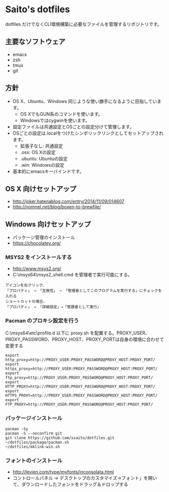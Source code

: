 ﻿# Saito's dotfiles 

dotfiles だけでなくCLI環境構築に必要なファイルを管理するリポジトリです。

## 主要なソフトウェア

* emacs
* zsh
* tmux
* git

## 方針

* OS X、Ubuntu、Windows 同じような使い勝手になるように目指しています。
  + OS XでもGUN系のコマンドを使います。
  + Windowsではcygwinを使います。
* 設定ファイルは共通設定とOSごとの設定分けて管理します。
* OSごとの設定は.localをつけたシンボリックリンクとしてセットアップされます。
  + 拡張子なし: 共通設定
  + .osx: OS Xの設定
  + .ubuntu: Ubuntuの設定
  + .win: Windowsの設定
* 基本的にemacsキーバインドです。

## OS X 向けセットアップ

* http://joker.hatenablog.com/entry/2014/11/09/014607
* http://nomnel.net/blog/boxen-to-brewfile/

## Windows 向けセットアップ

* パッケージ管理のインストール
* https://chocolatey.org/

### MSYS2 をインストールする

* http://www.msys2.org/
* C:\msys64\msys2_shell.cmd を管理者で実行可能にする。

``` 
アイコンを右クリック、
「プロパティ」 → 「互換性」 → 「管理者としてこのプログラムを実行する」にチェックを入れる
ショートカットの場合、
「プロパティ」 → 「詳細設定」→「管理者として実行」
```

### Pacman のプロキシ設定を行う

C:\msys64\etc\profile.d 以下に proxy.sh を配置する。PROXY_USER、PROXY_PASSWORD、PROXY_HOST、PROXY_PORTは自身の環境に合わせて変更する

``` shell
export http_proxy=http://PROXY_USER:PROXY_PASSWORD@PROXY_HOST:PROXY_PORT/
export https_proxy=http://PROXY_USER:PROXY_PASSWORD@PROXY_HOST:PROXY_PORT/
export ftp_proxy=http://PROXY_USER:PROXY_PASSWORD@PROXY_HOST:PROXY_PORT/
export HTTP_PROXY=http://PROXY_USER:PROXY_PASSWORD@PROXY_HOST:PROXY_PORT/
export HTTPS_PROXY=http://PROXY_USER:PROXY_PASSWORD@PROXY_HOST:PROXY_PORT/
export FTP_PROXY=http://PROXY_USER:PROXY_PASSWORD@PROXY_HOST:PROXY_PORT/
```

### パッケージインストール

``` shell
pacman -Sy
pacman -S --noconfirm git
git clone https://github.com/ssaito/dotfiles.git
~/dotfiles/package/pacman.sh
~/dotfiles/mklink-win.sh
```


### フォントのインストール

* http://levien.com/type/myfonts/inconsolata.html
* コントロールパネル -> デスクトップのカスタマイズ→フォント」を開いて、ダウンロードしたフォントをドラッグ＆ドロップする

